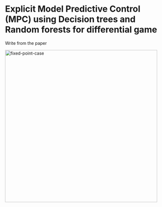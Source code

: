 # Explicit Model Predictive Control (MPC) using Decision trees and Random forests for differential game

Write from the paper








<img width="500" alt="fixed-point-case" src="https://github.com/ANKITSINGH47/Pursuer_evader_game/assets/47277960/d5add790-08d8-461f-b038-9c92be17b125">


